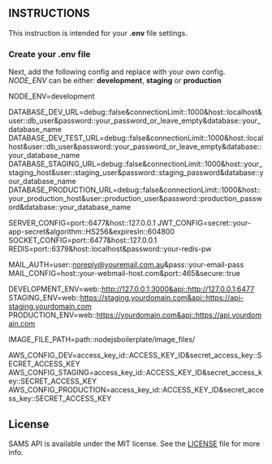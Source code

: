 ## INSTRUCTIONS

This instruction is intended for your **.env** file settings.

### Create your .env file

Next, add the following config and replace with your own config. *NODE_ENV* can be either: **development**, **staging** or **production**

NODE_ENV=development

DATABASE_DEV_URL=debug::false&connectionLimit::1000&host::localhost&user::db_user&password::your_password_or_leave_empty&database::your_database_name
DATABASE_DEV_TEST_URL=debug::false&connectionLimit::1000&host::localhost&user::db_user&password::your_password_or_leave_empty&database::your_database_name
DATABASE_STAGING_URL=debug::false&connectionLimit::1000&host::your_staging_host&user::staging_user&password::staging_password&database::your_database_name
DATABASE_PRODUCTION_URL=debug::false&connectionLimit::1000&host::your_production_host&user::production_user&password::production_password&database::your_database_name

SERVER_CONFIG=port::6477&host::127.0.0.1
JWT_CONFIG=secret::your-app-secret&algorithm::HS256&expiresIn::604800
SOCKET_CONFIG=port::6477&host::127.0.0.1
REDIS=port::6379&host::localhost&password::your-redis-pw

MAIL_AUTH=user::noreply@youremail.com.au&pass::your-email-pass
MAIL_CONFIG=host::your-webmail-host.com&port::465&secure::true

DEVELOPMENT_ENV=web::http://127.0.0.1:3000&api::http://127.0.0.1:6477
STAGING_ENV=web::https://staging.yourdomain.com&api::https://api-staging.yourdomain.com
PRODUCTION_ENV=web::https://yourdomain.com&api::https://api.yourdomain.com

IMAGE_FILE_PATH=path::nodejsboilerplate/image_files/

AWS_CONFIG_DEV=access_key_id::ACCESS_KEY_ID&secret_access_key::SECRET_ACCESS_KEY
AWS_CONFIG_STAGING=access_key_id::ACCESS_KEY_ID&secret_access_key::SECRET_ACCESS_KEY
AWS_CONFIG_PRODUCTION=access_key_id::ACCESS_KEY_ID&secret_access_key::SECRET_ACCESS_KEY

## License

SAMS API is available under the MIT license. See the [LICENSE](https://bitbucket.org/nferocious76/sams-api/src/master/LICENSE) file for more info.